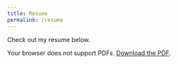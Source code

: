 ```yaml
---
title: Resume
permalink: /resume
---
```

Check out my resume below.

<object data="assets/resume.pdf" width="1000" height="1000" type='application/pdf'/>
<p>Your browser does not support PDFs. <a href="/assets/resume.pdf">Download the PDF</a>.</p>
